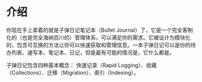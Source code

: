 # 介绍

你现在手上拿着的就是子弹日记笔记本（Bullet Journal）了，它是一个完全客制化的（也是完全海纳百川的）管理体系，可以满足你的需求。它被设计为模块化的，包含可互换的方法让你可以快速获取和管理信息。一本子弹日记可以是你的待办列表、速写本、笔记本、日记，但是最有可能的情况是，它什么都是。

子弹日记包含四种基本概念：
快速记录（Rapid Logging）、收藏（Collections）、迁移（Migration）、索引（Indexing）。
